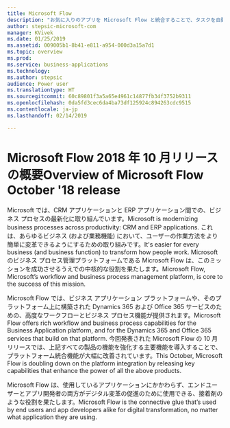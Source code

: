```yaml
---
title: Microsoft Flow
description: "お気に入りのアプリを Microsoft Flow と統合することで、タスクを自動化します。 ワークフローの自動化で、反復的なタスクを簡単にします。"
author: stepsic-microsoft-com
manager: KVivek
ms.date: 01/25/2019
ms.assetid: 009005b1-8b41-e811-a954-000d3a15a7d1
ms.topic: overview
ms.prod: 
ms.service: business-applications
ms.technology: 
ms.author: stepsic
audience: Power user
ms.translationtype: HT
ms.sourcegitcommit: 60c89801f3a5a65e4961c14877fb34f3752b9311
ms.openlocfilehash: 0da5fd3cec6da4ba73df125924c894263cdc9515
ms.contentlocale: ja-jp
ms.lasthandoff: 02/14/2019

---
```


# <a name="overview-of-microsoft-flow-october-18-release"></a><span data-ttu-id="1da87-104">Microsoft Flow 2018 年 10 月リリースの概要</span><span class="sxs-lookup"><span data-stu-id="1da87-104">Overview of Microsoft Flow October '18 release</span></span>

<span data-ttu-id="1da87-105">Microsoft では、CRM アプリケーションと ERP アプリケーション間での、ビジネス プロセスの最新化に取り組んでいます。</span><span class="sxs-lookup"><span data-stu-id="1da87-105">Microsoft is modernizing business processes across productivity: CRM and ERP applications.</span></span> <span data-ttu-id="1da87-106">これは、あらゆるビジネス (および業務機能) において、ユーザーの作業方法をより簡単に変革できるようにするための取り組みです。</span><span class="sxs-lookup"><span data-stu-id="1da87-106">It's easier for every business (and business function) to transform how people work.</span></span> <span data-ttu-id="1da87-107">Microsoft のビジネス プロセス管理プラットフォームである Microsoft Flow は、このミッションを成功させるうえでの中核的な役割を果たします。</span><span class="sxs-lookup"><span data-stu-id="1da87-107">Microsoft Flow, Microsoft’s workflow and business process management platform, is core to the success of this mission.</span></span>

<span data-ttu-id="1da87-108">Microsoft Flow では、ビジネス アプリケーション プラットフォームや、そのプラットフォーム上に構築された Dynamics 365 および Office 365 サービスのための、高度なワークフローとビジネス プロセス機能が提供されます。</span><span class="sxs-lookup"><span data-stu-id="1da87-108">Microsoft Flow offers rich workflow and business process capabilities for the Business Application platform, and for the Dynamics 365 and Office 365 services that build on that platform.</span></span> <span data-ttu-id="1da87-109">今回発表された Microsoft Flow の 10 月リリースでは、上記すべての製品の機能を強化する主要機能を導入することで、プラットフォーム統合機能が大幅に改善されています。</span><span class="sxs-lookup"><span data-stu-id="1da87-109">This October, Microsoft Flow is doubling down on the platform integration by releasing key capabilities that enhance the power of all the above products.</span></span>

<span data-ttu-id="1da87-110">Microsoft Flow は、使用しているアプリケーションにかかわらず、エンドユーザーとアプリ開発者の両方がデジタル変革の促進のために使用できる、接着剤のような役割を果たします。</span><span class="sxs-lookup"><span data-stu-id="1da87-110">Microsoft Flow is the connective glue that’s used by end users and app developers alike for digital transformation, no matter what application they are using.</span></span>

